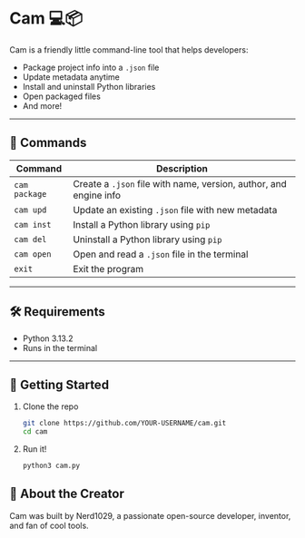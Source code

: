 # Cam 💻📦

Cam is a friendly little command-line tool that helps developers:

- Package project info into a `.json` file
- Update metadata anytime
- Install and uninstall Python libraries
- Open packaged files
- And more!

---

## 🔧 Commands

| Command        | Description                                                  |
|----------------|--------------------------------------------------------------|
| `cam package`  | Create a `.json` file with name, version, author, and engine info |
| `cam upd`      | Update an existing `.json` file with new metadata            |
| `cam inst`     | Install a Python library using `pip`                         |
| `cam del`      | Uninstall a Python library using `pip`                       |
| `cam open`     | Open and read a `.json` file in the terminal                 |
| `exit`         | Exit the program                                             |


---

## 🛠️ Requirements
- Python 3.13.2
- Runs in the terminal

---

## 🚀 Getting Started

1. Clone the repo  
   ```bash
   git clone https://github.com/YOUR-USERNAME/cam.git
   cd cam

2. Run it!
   ```bash
   python3 cam.py

## 🎨 About the Creator

Cam was built by Nerd1029, a passionate open-source developer, inventor, and fan of cool tools.
